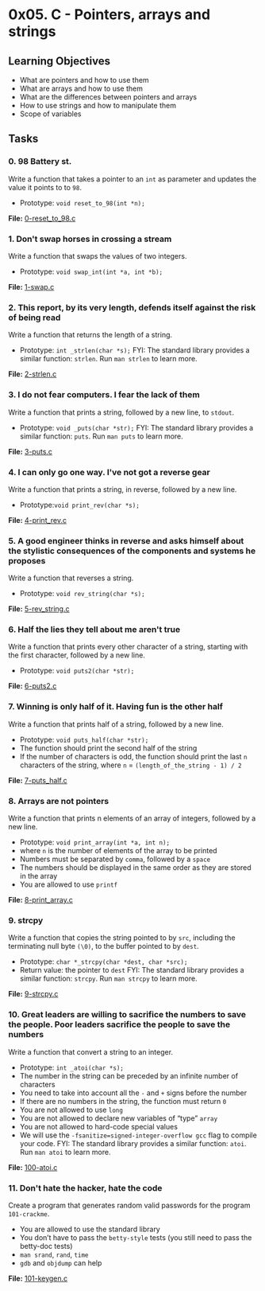 # 0x05. C - Pointers, arrays and strings

## Learning Objectives
- What are pointers and how to use them
- What are arrays and how to use them
- What are the differences between pointers and arrays
- How to use strings and how to manipulate them
- Scope of variables

## Tasks
### 0. 98 Battery st.
Write a function that takes a pointer to an `int` as parameter and updates the value it points to to `98`.
- Prototype: `void reset_to_98(int *n);`

**File:** [0-reset_to_98.c](https://github.com/BeloveO/alx-low_level_programming/blob/master/0x05-pointers_arrays_strings/0-reset_to_98.c)


### 1. Don't swap horses in crossing a stream
Write a function that swaps the values of two integers.
- Prototype: `void swap_int(int *a, int *b);`

**File:** [1-swap.c](https://github.com/BeloveO/alx-low_level_programming/blob/master/0x05-pointers_arrays_strings/1-swap.c)
   
### 2. This report, by its very length, defends itself against the risk of being read
Write a function that returns the length of a string.
- Prototype: `int _strlen(char *s);`
FYI: The standard library provides a similar function: `strlen`. Run `man strlen` to learn more.

**File:** [2-strlen.c](https://github.com/BeloveO/alx-low_level_programming/blob/master/0x05-pointers_arrays_strings/2-strlen.c)
   
### 3. I do not fear computers. I fear the lack of them
Write a function that prints a string, followed by a new line, to `stdout`.
- Prototype: `void _puts(char *str);`
FYI: The standard library provides a similar function: `puts`. Run `man puts` to learn more.

**File:** [3-puts.c](https://github.com/BeloveO/alx-low_level_programming/blob/master/0x05-pointers_arrays_strings/3-puts.c)
   
### 4. I can only go one way. I've not got a reverse gear
Write a function that prints a string, in reverse, followed by a new line.
- Prototype:`void print_rev(char *s);`

**File:** [4-print_rev.c](https://github.com/BeloveO/alx-low_level_programming/blob/master/0x05-pointers_arrays_strings/4-print_rev.c)
   
### 5. A good engineer thinks in reverse and asks himself about the stylistic consequences of the components and systems he proposes
Write a function that reverses a string.
- Prototype: `void rev_string(char *s);`

**File:** [5-rev_string.c](https://github.com/BeloveO/alx-low_level_programming/blob/master/0x05-pointers_arrays_strings/5-rev_string.c)
   
### 6. Half the lies they tell about me aren't true
Write a function that prints every other character of a string, starting with the first character, followed by a new line.
- Prototype: `void puts2(char *str);`

**File:** [6-puts2.c](https://github.com/BeloveO/alx-low_level_programming/blob/master/0x05-pointers_arrays_strings/6-puts2.c)
   
### 7. Winning is only half of it. Having fun is the other half
Write a function that prints half of a string, followed by a new line.
- Prototype: `void puts_half(char *str);`
- The function should print the second half of the string
- If the number of characters is odd, the function should print the last `n` characters of the string, where `n` = `(length_of_the_string - 1) / 2`

**File:** [7-puts_half.c](https://github.com/BeloveO/alx-low_level_programming/blob/master/0x05-pointers_arrays_strings/7-puts_half.c)
   
### 8. Arrays are not pointers
Write a function that prints n elements of an array of integers, followed by a new line.
- Prototype: `void print_array(int *a, int n);`
- where `n` is the number of elements of the array to be printed
- Numbers must be separated by `comma`, followed by a `space`
- The numbers should be displayed in the same order as they are stored in the array
- You are allowed to use `printf`

**File:** [8-print_array.c](https://github.com/BeloveO/alx-low_level_programming/blob/master/0x05-pointers_arrays_strings/8-print_array.c)
   
### 9. strcpy
Write a function that copies the string pointed to by `src`, including the terminating null byte `(\0)`, to the buffer pointed to by `dest`.
- Prototype: `char *_strcpy(char *dest, char *src);`
- Return value: the pointer to `dest`
FYI: The standard library provides a similar function: `strcpy`. Run `man strcpy` to learn more.

**File:** [9-strcpy.c](https://github.com/BeloveO/alx-low_level_programming/blob/master/0x05-pointers_arrays_strings/9-strcpy.c)
   
### 10. Great leaders are willing to sacrifice the numbers to save the people. Poor leaders sacrifice the people to save the numbers
Write a function that convert a string to an integer.
- Prototype: `int _atoi(char *s);`
- The number in the string can be preceded by an infinite number of characters
- You need to take into account all the `-` and `+` signs before the number
- If there are no numbers in the string, the function must return `0`
- You are not allowed to use `long`
- You are not allowed to declare new variables of “type” `array`
- You are not allowed to hard-code special values
- We will use the `-fsanitize=signed-integer-overflow gcc` flag to compile your code.
FYI: The standard library provides a similar function: `atoi`. Run `man atoi` to learn more.

**File:** [100-atoi.c](https://github.com/BeloveO/alx-low_level_programming/blob/master/0x05-pointers_arrays_strings/100-atoi.c)
   
### 11. Don't hate the hacker, hate the code
Create a program that generates random valid passwords for the program `101-crackme`.
- You are allowed to use the standard library
- You don’t have to pass the `betty-style` tests (you still need to pass the betty-doc tests)
- `man srand`, `rand`, `time`
- `gdb` and `objdump` can help

**File:** [101-keygen.c](https://github.com/BeloveO/alx-low_level_programming/blob/master/0x05-pointers_arrays_strings/101-keygen.c)



